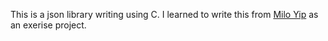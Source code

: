 This is a json library writing using C.
I learned to write this from [Milo Yip](https://github.com/miloyip/json-tutorial) as an exerise project. 

